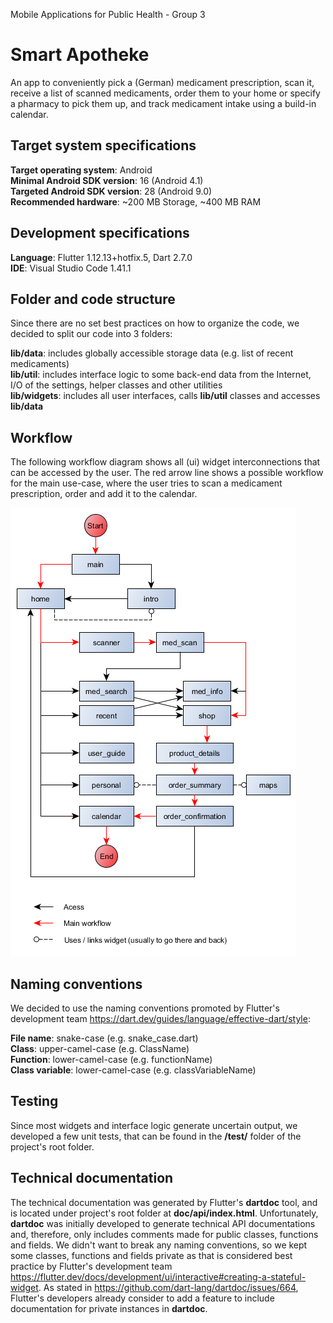 Mobile Applications for Public Health - Group 3

# Smart Apotheke

An app to conveniently pick a (German) medicament prescription, scan it, receive a list of scanned medicaments, order them to your home or specify a pharmacy to pick them up, and track medicament intake using a build-in calendar.

## Target system specifications

**Target operating system**: Android  
**Minimal Android SDK version**: 16 (Android 4.1)  
**Targeted Android SDK version**: 28 (Android 9.0)  
**Recommended hardware**: ~200 MB Storage, ~400 MB RAM  

## Development specifications

**Language**: Flutter 1.12.13+hotfix.5, Dart 2.7.0  
**IDE**: Visual Studio Code 1.41.1  

## Folder and code structure

Since there are no set best practices on how to organize the code, we decided to split our code into 3 folders:

**lib/data**: includes globally accessible storage data (e.g. list of recent medicaments)  
**lib/util**: includes interface logic to some back-end data from the Internet, I/O of the settings, helper classes and other utilities  
**lib/widgets**: includes all user interfaces, calls **lib/util** classes and accesses **lib/data**  

## Workflow

The following workflow diagram shows all (ui) widget interconnections that can be accessed by the user. The red arrow line shows a possible workflow for the main use-case, where the user tries to scan a medicament prescription, order and add it to the calendar.

<!-- use ![workflow.png](workflow.png) for dartdoc -->
<!-- use ![workflow.png](doc/api/workflow.png) for github -->
![workflow.png](doc/api/workflow.png)

## Naming conventions

We decided to use the naming conventions promoted by Flutter's development team https://dart.dev/guides/language/effective-dart/style:

**File name**: snake-case (e.g. snake_case.dart)  
**Class**: upper-camel-case (e.g. ClassName)  
**Function**: lower-camel-case (e.g. functionName)  
**Class variable**: lower-camel-case (e.g. classVariableName)  

## Testing

Since most widgets and interface logic generate uncertain output, we developed a few unit tests, that can be found in the **/test/** folder of the project's root folder.

## Technical documentation

The technical documentation was generated by Flutter's **dartdoc** tool, and is located under project's root folder at **doc/api/index.html**. Unfortunately, **dartdoc** was initially developed to generate technical API documentations and, therefore, only includes comments made for public classes, functions and fields. We didn't want to break any naming conventions, so we kept some classes, functions and fields private as that is considered best practice by Flutter's development team https://flutter.dev/docs/development/ui/interactive#creating-a-stateful-widget. As stated in https://github.com/dart-lang/dartdoc/issues/664, Flutter's developers already consider to add a feature to include documentation for private instances in **dartdoc**.

